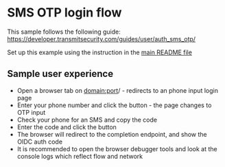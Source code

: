 # SMS OTP login flow

This sample follows the following guide:
https://developer.transmitsecurity.com/guides/user/auth_sms_otp/

Set up this example using the instruction in the [main README file](../README.md)

## Sample user experience

- Open a browser tab on <domain:port>/ - redirects to an phone input login page
- Enter your phone number and click the button - the page changes to OTP input
- Check your phone for an SMS and copy the code
- Enter the code and click the button
- The browser will redirect to the completion endpoint, and show the OIDC auth code
- It is recommended to open the browser debugger tools and look at the console logs which reflect
  flow and network
